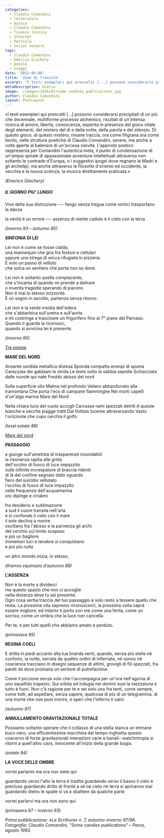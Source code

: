```yaml
---
categories:
  - Claudio Comandini
  - letteratura
  - musica
  - Claudio Comandini
  - finanza tossica
  - Internet
  - Perniola
  - social network
tags:
  - Claudio Comandini
  - Emerico Giachery
  - poesia
  - viaggi
date: '2012-05-08'
title: 'Zone di transito'
excerpt: "I testi esemplari qui prescelti [...] possono considerarsi precipitati di un più che decennale, multiforme processo alchemico, risultati di un'intensa ricerca di amore, libertà, conoscenza, esperita in presenza del gioco vitale degli elementi, del mistero del dì e della notte, della parola e del silenzio."
metaDescription: Diario
image:  /images/2016/07/some_candies_publications.jpg
author: Claudio Comandini
layout: PostLayout
---
```


«I testi esemplari qui prescelti [...] possono considerarsi precipitati di un più che decennale, multiforme processo alchemico, risultati di un'intensa ricerca di amore, libertà, conoscenza, esperita in presenza del gioco vitale degli elementi, del mistero del dì e della notte, della parola e del silenzio. Di questo gioco, di questo mistero, rimane traccia, ora come filigrana ora come lievito, nelle strutture poetiche di Claudio Comandini, severe, ma anche a volte aperte al balenare di un'accesa visività. L'approdo poetico rappresenta per Comandini l'autentica meta, il punto di condensazione di un'ampia spirale di appassionate avventure intellettuali attraverso non soltanto le contrade d'Europa, o i suggestivi ipogei dove regnano le Madri e gli archetipi, ma anche attraverso le filosofie d'oriente ed occidente, la vecchia e la nuova scienza, la musica direttamente praticata.»

_(Emerico Giachery)_

##### IL GIORNO PIU' LUNGO

Vive della sua distruzione --- fango senza tregua
come vortici trasportano la danza

la verità è un errore --- assenza di niente
caduto è il cielo con la terra

_(inverno 93 – autunno 95)_

**SINFONIA DI LEI**

Lei non è come se fosse cialda,  
una mannequin che gira fra festoni e cellulari  
oppure una strega di wicca rifugiata in pizzeria.  
È solo un passo di velluto  
che solca un sentiero che porta non so dove.

Lei non è soltanto quella compiacente,  
che s'incanta di quando mi prende a delirare  
o inventa tragedie sperando di piacere.  
Non è mai lo stesso orizzonte.  
È un sogno in ascolto, partenza senza ritorno.

Lei non è la verde insidia dell'edera  
che s'abbarbica sull'uretra e sull'aorta  
e mi costringe a trascinare un frigorifero fino al 7° piano del Parnaso.  
Quando ti guarda la riconosci,  
quando si avvicina lei è presente.

_(inverno 95)_

[Tre poesie](https://soundcloud.com/claudio_comandini/tre-poesie)

**MARE DEL NORD**

Ansante sordida metallica distesa
Sponda compatta erompi di spuma
Carezzata dei gabbiani le strida
Le teste sotto la sabbia sepolte
Schiacciata dalle nuvole qui nate
Freddo abisso del nord

Sulla superficie olio
Melma nel profondo
Veliero abbandonato alla tramontana
Che porta l'eco di campane fiamminghe
Nei morti capelli d'un'alga marina
Mare del Nord

Nella chiara luce del vuoto accogli
Carcasse rami spezzati detriti
A queste bianche e secche piagge tratti
Dal fiottolo lucente attraversando
Vasto l'orizzonte che cupo cerchia
il golfo

_(texel estate 88)_

[Mare del nord](https://soundcloud.com/claudio_comandini/mare-del-nord)

**PASSAGGIO**

e giunge sull'ametista di trasparenze insondabili  
la risonanza rapita alle grida  
dell'occhio di fuoco di luce impazzito  
sulle infinite increspature di braccia ridenti  
di là del confine segnato dallo sguardo  
fiero del suicidio vellutato  
l'occhio di fuoco di luce impazzito  
nelle frequenze dell'acquamarina  
oro dipinge e cinabro

fra desiderio e sublimazione  
a sud il cuore transita nell'aria  
e si confonde il cielo con il mare  
il sole declina a morire  
oscillano fra l'abisso e la parvenza gli archi  
del cerchio sul limite sospeso  
e poi un bagliore  
immemori luci e tenebre si conquistano  
e poi più nulla

un altro mondo inizia, lo stesso,

_(tharros equinozio d'autunno 88)_

**L'ASSENZA**

Non è la morte a dividerci  
ma questo spazio che non ci accoglie  
nella distanza dove tu sei presente.  
Ogni cosa serba traccia del tuo passaggio
e solo resto a tessere quello che resta.
La prossima vita sapremo riconoscerci,
la prossima volta saprà essere migliore,
ed intanto ti porto con me come
una ferita, come un sorriso,
come un ombra che la luce non cancella.

Per te,
e per tutti quelli che abbiamo amato
e perduto.

_(primavera 95)_

**REGINA COELI**

E dritta in piedi accanto
alla tua branda senti, quando,
senza più stelle né conforto, la notte,
serrata da quattro ordini di inferriate,
né sonno né coscienza tracciano in disegni
sequenze di attimi, grovigli di fili spezzati,
fra pareti da dove promana un sentore
di putrefazione.

Come il piccione senza volo
che t'accompagna per un'ora nell'agonia
di uno squallido trapezio. Qui orbita ed indugia
nei domini suoi la mezzaluna
e tutto è fuori. Non c'è ragione per te
e sei solo uno fra tanti, come sempre, come tutti,
ad aspettare, senza sapere, qualcosa di più
di un telegramma, di una morte che non puoi
morire, e speri che l'inferno ti salvi.

_(autunno 97)_

**ANNULLAMENTO GRAVITAZIONALE TOTALE**

Possiamo soltanto sperare che
il collasso di una stella stanca
un immane buco nero, una efficientissima
macchina del tempo
inghiotta questo coacervo di
forze gravitazionali
interazioni varie e banali--watchntropia
si ritorni a quell'altro caos,
innocente
all'inizio della grande bugia.

_(estate 94)_

**LA VOCE DELLE OMBRE**

vorrei parlarmi
ma ora non siete qui

guardando verso l'alto
la terra è tradita
guardando verso il basso
il cielo è precluso
guardando dritto di fronte a sé
nè cielo nè terra si apriranno mai
guardando dietro le spalle
si va a sbattere da qualche parte

vorrei parlarvi
ma ora non sono qui

(primavera 87 – inverno 93)

_Prima pubblicazione: «La Scrittura» n. 7, autunno-inverno 97/98._
_Fotografia: Claudio Comandini, "Some candies publications" – Paros, agosto 1993._
